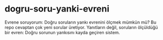 # dogru-soru-yanki-evreni
Evrene soruyorum: Doğru soruların yankı evrenini ölçmek mümkün mü? Bu repo cevaptan çok yeni sorular üretiyor. Yanıtların değil, soruların ölçüldüğü bir evren: Doğru sorunun yankısını kayda geçiren sistem.
